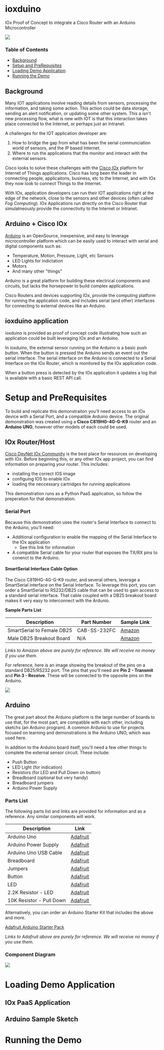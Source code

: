 # ioxduino
IOx Proof of Concept to integrate a Cisco Router with an Arduino Microcontroller

![](resources/setup_image2.jpg)

### Table of Contents 

* [Background](#background)
* [Setup and PreRequisites](#setup_and_prerequisites)
* [Loading Demo Application](#loading_demo_application)
* [Running the Demo](#running_the_demo)

## Background

Many IOT applications involve reading details from sensors, processing the information, and taking some action.  This action could be data storage, sending an alert notification, or updating some other system.  This a isn't new processing flow, what is new with IOT is that this interaction takes place connected to the Internet, or perhaps just an Intranet.  

A challenges for the IOT application developer are: 

1. How to bridge the gap from what has been the serial communciation world of sensors, and the IP based Internet.  
2. Where to run the applications that the monitor and interact with the external sensors.  

Cisco looks to solve these challenges with the [Cisco IOx]() platform for Internet of Things applications.  Cisco has long been the leader in connecting people, applicaitons, business, etc to the Internet, and with IOx they now look to connect Things to the Internet.  

With IOx, application developers can run their IOT applications right at the edge of the network, close to the sensors and other devices (often called *Fog Computing*).  IOx Applications run directly on the Cisco Router that simulatneously provide the connectivity to the Internet or Intranet.  

## Arduino + Cisco IOx

[Arduino]() is an OpenSource, inexpensive, and easy to leverage microcontroller platform which can be easily used to interact with serial and digital components such as: 

* Temperature, Motion, Pressure, Light, etc Sensors 
* LED Lights for indictation
* Motors
* And many other "things"

Arduino is a great platform for building these electrical components and circuits, but lacks the horsepower to build complex applications.  

Cisco Routers and devices supporting IOx, provide the computing platform for running the application code, and includes serial (and other) interfaces for connecting to external devices like an Arduino.  

## ioxduino application 

ioxduino is provided as proof of concept code illustrating how such an application could be built leveraging IOx and an Arduino.  

In ioxduino, the external sensor running on the Arduino is a basic push button.  When the button is pressed the Arduino sends an event out the serial interface.  The serial interface on the Arduino is connected to a Serial Interface on the IOx Router, which is monitored by the IOx application code.  

When a button press is detected by the IOx application it updates a log that is available with a basic REST API call.  


# Setup and PreRequisites 

To build and replicate this demonstraiton you'll need access to an IOx device with a Serial Port, and a compatible Arduino device.  The original demonstration was created using a **Cisco C819HG-4G-G-K9** router and an **Arduino UNO**, however other models of each could be used.  

## IOx Router/Host 

[Cisco DevNet IOx Community]() is the best place for resources on developing with IOx.  Before beginning this, or any other IOx app project, you can find information on preparing your router.  This includes: 

* installing the correct IOS image 
* configuing IOS to enable IOx 
* loading the neccessary cartridges for running applications

This demonstration runs as a Python PaaS application, so follow the preperation for that demonstration.  

### Serial Port 

Because this demonstration uses the router's Serial Interface to connect to the Arduino, you'll need: 

* Additional configuration to enable the mapping of the Serial Interface to the IOx application
	* See this link for information []()
* A compatible Serial cable for your router that exposes the TX/RX pins to conenct to the Arduino.  

#### SmartSerial Interface Cable Option

The Cisco C819HG-4G-G-K9 router, and several others, leverage a SmartSerial interface on the Serial Interface.  To leverage this port, you can order a SmartSerial to RS232/DB25 cable that can be used to gain access to a standard serial interface.  That cable coupled with a DB25 breakout board makes it very easy to interconnect with the Ardunio.  

**Sample Parts List**

| Description | Part Number | Sample Link |
| ----------- | ----------- | ----------- |
| SmartSerial to Female DB25 | CAB-SS-232FC | [Amazon](https://www.amazon.com/Cisco-Smart-Serial-Female-CAB-SS-232FC/dp/B0064CQWDW/ref=sr_1_1?ie=UTF8&qid=1473424993&sr=8-1&keywords=smart+serial+to+db25) |
| Male DB25 Breakout Board | N/A | [Amazon](https://www.amazon.com/Swellder-Connector-25-pin-Terminal-Breakout/dp/B00V7S79BW/ref=sr_1_2?s=electronics&ie=UTF8&qid=1473425100&sr=1-2&keywords=db25+breakout) |

*Links to Amazon above are purely for reference.  We will receive no money if you use them.*

For reference, here is an image showing the breakout of the pins on a standard DB25/RS232 port.  The pins that you'll need are **Pin 2 - Transmit** and **Pin 3 - Receive**.  These will be connected to the opposite pins on the Arduino.  

![](resources/db25-pinout.gif)

## Arduino 

The great part about the Arduino platform is the large number of boards to use that, for the most part, are compatible with each other, including sketchs (an Arduino program).  A common Ardunio to use for projects focused on learning and demonstrations is the Arduino UNO, which was used here.  

In addition to the Arduino board itself, you'll need a few other things to complete the external sensor circuit.  These include: 

* Push Button
* LED Light (for indication)
* Resistors (for LED and Pull Down on button)
* Breadboard (optional but very handy)
* Breadboard jumpers
* Arduino Power Supply

### Parts List 

The following parts list and links are provided for information and as a reference.  Any similar components will work.  

| Description | Link | 
| ----------- | ---- | 
| Arduino Uno | [Adafruit](https://www.adafruit.com/products/50) |
| Arduino Power Supply | [Adafruit](https://www.adafruit.com/products/63) |
| Arduino Uno USB Cable | [Adafruit](https://www.adafruit.com/products/62) |
| Breadboard | [Adafruit](https://www.adafruit.com/products/64) |
| Jumpers | [Adafruit](https://www.adafruit.com/products/153) |
| Button | [Adafruit](https://www.adafruit.com/products/367) |
| LED | [Adafruit](https://www.adafruit.com/products/299) |
| 2.2K Resistor - LED | [Adafruit](https://www.adafruit.com/products/2782) |
| 10K Resistor - Pull Down | [Adafruit](https://www.adafruit.com/products/2784) |

Alternatively, you can order an Arduino Starter Kit that includes the above and more.  

[Adafruit Arduino Starter Pack](https://www.adafruit.com/products/68)

*Links to Adafruit above are purely for reference.  We will receive no money if you use them.*

### Component Diagram 

![](resources/arduino_diagram.png)

# Loading Demo Application

## IOx PaaS Application


## Arduino Sample Sketch 


# Running the Demo

